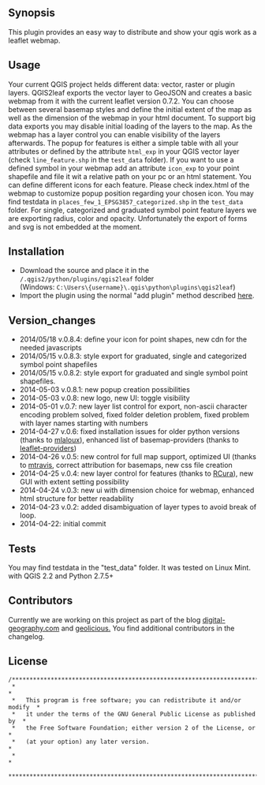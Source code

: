 ## Synopsis

This plugin provides an easy way to distribute and show your qgis work as a leaflet webmap. 

## Usage

Your current QGIS project helds different data: vector, raster or plugin layers. QGIS2leaf exports the vector layer to GeoJSON and creates a basic webmap from it with the current leaflet version 0.7.2.
You can choose between several basemap styles and define the initial extent of the map as well as the dimension of the webmap in your html document. To support big data exports you may disable initial loading of the layers to the map. As the webmap has a layer control you can enable visibility of the layers afterwards.
The popup for features is either a simple table with all your attributes or defined by the attribute `html_exp` in your QGIS vector layer (check `line_feature.shp` in the `test_data` folder). If you want to use a defined symbol in your webmap add an attribute `icon_exp` to your point shapefile and file it wit a relative path on your pc or an html statement. You can define different icons for each feature. Please check index.html of the webmap to customize popup position regarding your chosen icon. You may find testdata in `places_few_1_EPSG3857_categorized.shp` in the `test_data` folder.
For single, categorized and graduated symbol point feature layers we are exporting radius, color and opacity. Unfortunately the export of forms and svg is not embedded at the moment.

## Installation

* Download the source and place it in the `/.qgis2/python/plugins/qgis2leaf` folder  
  (Windows: `C:\Users\{username}\.qgis\python\plugins\qgis2leaf`)
* Import the plugin using the normal "add plugin" method described [here](http://www.qgis.org/en/docs/user_manual/plugins/plugins.html#managing-plugins 'qgis plugins').

## Version_changes
* 2014/05/18 v.0.8.4: define your icon for point shapes, new cdn for the needed javascripts
* 2014/05/15 v.0.8.3: style export for graduated, single and categorized symbol point shapefiles
* 2014/05/15 v.0.8.2: style export for graduated and single symbol point shapefiles.
* 2014-05-03 v.0.8.1: new popup creation possibilities
* 2014-05-03 v.0.8: new logo, new UI: toggle visibility
* 2014-05-01 v.0.7: new layer list control for export, non-ascii character encoding problem solved, fixed folder deletion problem, fixed problem with layer names starting with numbers
* 2014-04-27 v.0.6: fixed installation issues for older python versions (thanks to [mlaloux](https://github.com/mlaloux)), enhanced list of basemap-providers (thanks to [leaflet-providers](https://github.com/leaflet/extras/leaflet-providers/))
* 2014-04-26 v.0.5: new control for full map support, optimized UI (thanks to [mtravis](https://github.com/mtravis), correct attribution for basemaps, new css file creation
* 2014-04-25 v.0.4: new layer control for features (thanks to [RCura](https://github.com/RCura)), new GUI with extent setting possibility
* 2014-04-24 v.0.3: new ui with dimension choice for webmap, enhanced html structure for better readability
* 2014-04-23 v.0.2: added disambiguation of layer types to avoid break of loop.
* 2014-04-22: initial commit

## Tests

You may find testdata in the "test_data" folder.
It was tested on Linux Mint. with QGIS 2.2 and Python 2.7.5+ 

## Contributors

Currently we are working on this project as part of the blog [digital-geography.com](http://www.digital-geography.com 'digital-geography') and [geolicious.](http://www.geolicious.de 'geolicious')
You find additional contributors in the changelog.

## License

```
/***************************************************************************
 *                                                                         *
 *   This program is free software; you can redistribute it and/or modify  *
 *   it under the terms of the GNU General Public License as published by  *
 *   the Free Software Foundation; either version 2 of the License, or     *
 *   (at your option) any later version.                                   *
 *                                                                         *
 ***************************************************************************/
```

